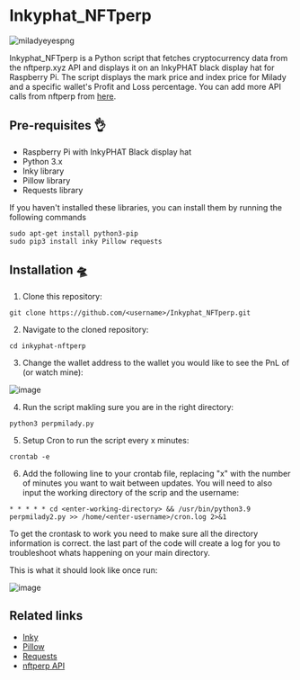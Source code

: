 # Inkyphat_NFTperp

![miladyeyespng](https://user-images.githubusercontent.com/132207345/235407693-9b1fa04c-4c45-4d5e-9f5b-19203c51fdcb.png)

Inkyphat_NFTperp is a Python script that fetches cryptocurrency data from the nftperp.xyz API and displays it on an InkyPHAT black display hat for Raspberry Pi. The script displays the mark price and index price for Milady and a specific wallet's Profit and Loss percentage. You can add more API calls from nftperp from [here](https://nftperp.readme.io/reference/mark-price).


## Pre-requisites 👌

- Raspberry Pi with InkyPHAT Black display hat
- Python 3.x
- Inky library
- Pillow library
- Requests library

If you haven't installed these libraries, you can install them by running the following commands

```
sudo apt-get install python3-pip
sudo pip3 install inky Pillow requests
```

## Installation 🛸

1. Clone this repository:

```
git clone https://github.com/<username>/Inkyphat_NFTperp.git
```

2. Navigate to the cloned repository:

```
cd inkyphat-nftperp
```

3. Change the wallet address to the wallet you would like to see the PnL of (or watch mine):

![image](https://user-images.githubusercontent.com/132207345/235553130-11b43125-7141-4b74-a278-89c0fb0785a7.png)

4. Run the script makling sure you are in the right directory:

```
python3 perpmilady.py
```

5. Setup Cron to run the script every x minutes:

```
crontab -e
```

6. Add the following line to your crontab file, replacing "x" with the number of minutes you want to wait between updates.
You will need to also input the working directory of the scrip and the username:

```
* * * * * cd <enter-working-directory> && /usr/bin/python3.9 perpmilady2.py >> /home/<enter-username>/cron.log 2>&1

```
To get the crontask to work you need to make sure all the directory information is correct. 
the last part of the code will create a log for you to troubleshoot whats happening on your main directory.

This is what it should look like once run:

![image](https://user-images.githubusercontent.com/132207345/235553724-c737a48e-8584-4946-af67-7fa53b0fde66.png)

## Related links

- [Inky](https://github.com/pimoroni/inky)
- [Pillow](https://github.com/python-pillow/Pillow)
- [Requests](https://github.com/psf/requests)
- [nftperp API](https://nftperp.readme.io/reference/mark-price)
